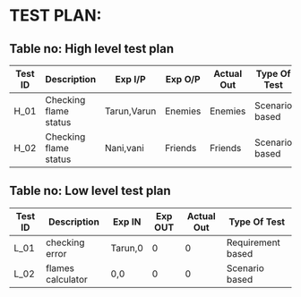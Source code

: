 # TEST PLAN:

## Table no: High level test plan

| **Test ID** | **Description**                                              | **Exp I/P** | **Exp O/P** | **Actual Out** |**Type Of Test**  |    
|-------------|--------------------------------------------------------------|------------|-------------|----------------|------------------|
|  H_01       |Checking flame status|Tarun,Varun|Enemies|Enemies | Scenario based|
|  H_02       |Checking flame status|Nani,vani|Friends|Friends|Scenario based    |

## Table no: Low level test plan

| **Test ID** | **Description**                                              | **Exp IN** | **Exp OUT** | **Actual Out** |**Type Of Test**  |    
|-------------|--------------------------------------------------------------|------------|-------------|----------------|------------------|
|  L_01       | checking error| Tarun,0|0|0|Requirement based |
|  L_02       |flames calculator|0,0|0|0|Scenario based    |

